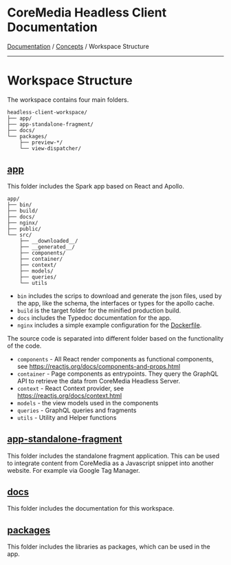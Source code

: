 # CoreMedia Headless Client Documentation

[Documentation](../README.md) / [Concepts](README.md) / Workspace Structure

---

# Workspace Structure

The workspace contains four main folders.

```
headless-client-workspace/
├── app/
├── app-standalone-fragment/
├── docs/
└── packages/
    ├── preview-*/
    └── view-dispatcher/
```

## [app](../../app)

This folder includes the Spark app based on React and Apollo.

```
app/
├── bin/
├── build/
├── docs/
├── nginx/
├── public/
└── src/
    ├── __downloaded__/
    ├── __generated__/
    ├── components/
    ├── container/
    ├── context/
    ├── models/
    ├── queries/
    └── utils
```

- `bin` includes the scrips to download and generate the json files, used by the 
  app, like the schema, the interfaces or types for the apollo cache.
- `build` is the target folder for the minified production build.
- `docs` includes the Typedoc documentation for the app.
- `nginx` includes a simple example configuration for the [Dockerfile](../../Dockerfile).

The source code is separated into different folder based on the functionality of 
the code.

- `components` - All React render components as functional components, 
  see https://reactjs.org/docs/components-and-props.html
- `container` - Page components as entrypoints. They query the GraphQL API to 
  retrieve the data from CoreMedia Headless Server.
- `context` - React Context provider, see https://reactjs.org/docs/context.html
- `models` - the view models used in the components
- `queries` - GraphQL queries and fragments
- `utils` - Utility and Helper functions

## [app-standalone-fragment](../../app-standalone-fragment)

This folder includes the standalone fragment application. This can be used to
integrate content from CoreMedia as a Javascript snippet into another 
website. For example via Google Tag Manager.

## [docs](../../docs)

This folder includes the documentation for this workspace.

## [packages](../../packages)

This folder includes the libraries as packages, which can be used in the app.

